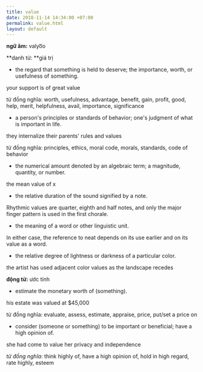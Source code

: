 ```yaml
---
title: value
date: 2018-11-14 14:34:00 +07:00
permalink: value.html
layout: default
---
```


**ngữ âm:** valyo͞o

**danh từ: **giá trị

* the regard that something is held to deserve; the importance, worth, or usefulness of something.

your support is of great value

từ đồng nghĩa: worth, usefulness, advantage, benefit, gain, profit, good, help, merit, helpfulness, avail, importance, significance

* a person's principles or standards of behavior; one's judgment of what is important in life.

they internalize their parents' rules and values

từ đồng nghĩa: principles, ethics, moral code, morals, standards, code of behavior

* the numerical amount denoted by an algebraic term; a magnitude, quantity, or number.

the mean value of x

* the relative duration of the sound signified by a note.

Rhythmic values are quarter, eighth and half notes, and only the major finger pattern is used in the first chorale.

* the meaning of a word or other linguistic unit.

In either case, the reference to neat depends on its use earlier and on its value as a word.

* the relative degree of lightness or darkness of a particular color.

the artist has used adjacent color values as the landscape recedes

**động từ:** ước tính

* estimate the monetary worth of (something).

his estate was valued at $45,000

từ đồng nghĩa: evaluate, assess, estimate, appraise, price, put/set a price on

* consider (someone or something) to be important or beneficial; have a high opinion of.

she had come to value her privacy and independence

*từ đồng nghĩa*: think highly of, have a high opinion of, hold in high regard, rate highly, esteem